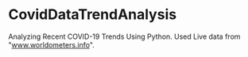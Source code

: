 # CovidDataTrendAnalysis
Analyzing Recent COVID-19 Trends Using Python. Used Live data from "www.worldometers.info".
